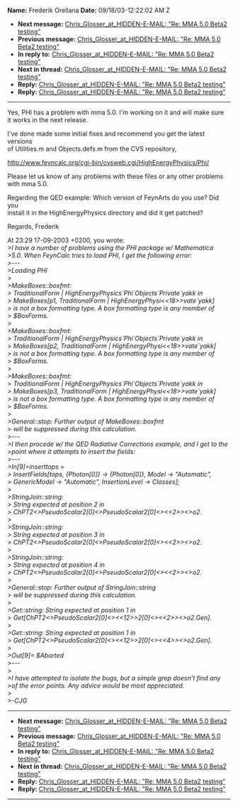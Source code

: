 **Name:** Frederik Orellana
**Date:** 09/18/03-12:22:02 AM Z

  - **Next message:** [Chris\_Glosser_at_HIDDEN-E-MAIL: "Re: MMA 5.0 Beta2
    testing"](0167.html)
  - **Previous message:** [Chris\_Glosser_at_HIDDEN-E-MAIL: "Re: MMA 5.0 Beta2
    testing"](0165.html)
  - **In reply to:** [Chris\_Glosser_at_HIDDEN-E-MAIL: "Re: MMA 5.0 Beta2
    testing"](0165.html)
  - **Next in thread:** [Chris\_Glosser_at_HIDDEN-E-MAIL: "Re: MMA 5.0 Beta2
    testing"](0167.html)
  - **Reply:** [Chris\_Glosser_at_HIDDEN-E-MAIL: "Re: MMA 5.0 Beta2
    testing"](0167.html)
  - **Reply:** [Chris\_Glosser_at_HIDDEN-E-MAIL: "Re: MMA 5.0 Beta2
    testing"](0168.html)

-----

Yes, PHI has a problem with mma 5.0. I'm working on it and will make
sure  
it works in the next release.  

I've done made some initial fixes and recommend you get the latest
versions  
of Utilities.m and Objects.defs.m from the CVS repository,  

<http://www.feyncalc.org/cgi-bin/cvsweb.cgi/HighEnergyPhysics/Phi/>  

Please let us know of any problems with these files or any other
problems  
with mma 5.0.  

Regarding the QED example: Which version of FeynArts do you use? Did
you  
install it in the HighEnergyPhysics directory and did it get patched?  

Regards, Frederik  

At 23:29 17-09-2003 +0200, you wrote:  
*\>I have a number of problems using the PHI package w/ Mathematica*  
*\>5.0. When FeynCalc tries to load PHI, I get the following error:*  
*\>---*  
*\>Loading PHI*  
*\>*  
*\>MakeBoxes::boxfmt:*  
*\> TraditionalForm | HighEnergyPhysics\`Phi\`Objects\`Private\`yakk
in*  
*\> MakeBoxes[p1, TraditionalForm |
HighEnergyPhysi\<\<18\>\>vate\`yakk]*  
*\> is not a box formatting type. A box formatting type is any member
of*  
*\> $BoxForms.*  
*\>*  
*\>MakeBoxes::boxfmt:*  
*\> TraditionalForm | HighEnergyPhysics\`Phi\`Objects\`Private\`yakk
in*  
*\> MakeBoxes[p2, TraditionalForm |
HighEnergyPhysi\<\<18\>\>vate\`yakk]*  
*\> is not a box formatting type. A box formatting type is any member
of*  
*\> $BoxForms.*  
*\>*  
*\>MakeBoxes::boxfmt:*  
*\> TraditionalForm | HighEnergyPhysics\`Phi\`Objects\`Private\`yakk
in*  
*\> MakeBoxes[p3, TraditionalForm |
HighEnergyPhysi\<\<18\>\>vate\`yakk]*  
*\> is not a box formatting type. A box formatting type is any member
of*  
*\> $BoxForms.*  
*\>*  
*\>General::stop: Further output of MakeBoxes::boxfmt*  
*\> will be suppressed during this calculation.*  
*\>---*  
*\>I then procede w/ the QED Radiative Corrections example, and I get to
the*  
*\>point where it attempts to insert the fields:*  
*\>---*  
*\>In[9]=inserttops =*  
*\> InsertFields[tops, {Photon[0]} -\> {Photon[0]},
Model -\> "Automatic",*  
*\> GenericModel -\> "Automatic", InsertionLevel -\> Classes];*  
*\>*  
*\>StringJoin::string:*  
*\> String expected at position 2 in*  
*\>
ChPT2\<\>PseudoScalar2[0]\<\>PseudoScalar2[0]\<\>\<\<2\>\>\<\>o2.*  
*\>*  
*\>StringJoin::string:*  
*\> String expected at position 3 in*  
*\>
ChPT2\<\>PseudoScalar2[0]\<\>PseudoScalar2[0]\<\>\<\<2\>\>\<\>o2.*  
*\>*  
*\>StringJoin::string:*  
*\> String expected at position 4 in*  
*\>
ChPT2\<\>PseudoScalar2[0]\<\>PseudoScalar2[0]\<\>\<\<2\>\>\<\>o2.*  
*\>*  
*\>General::stop: Further output of StringJoin::string*  
*\> will be suppressed during this calculation.*  
*\>*  
*\>Get::string: String expected at position 1 in*  
*\>
Get[ChPT2\<\>PseudoScalar2[0]\<\>\<\<12\>\>2[0]\<\>\<\<2\>\>\<\>o2.Gen].*  
*\>*  
*\>Get::string: String expected at position 1 in*  
*\>
Get[ChPT2\<\>PseudoScalar2[0]\<\>\<\<12\>\>2[0]\<\>\<\<4\>\>\<\>o2.Gen].*  
*\>*  
*\>Out[9]= $Aborted*  
*\>---*  
*\>*  
*\>I have attempted to isolate the bugs, but a simple grep doesn't find
any*  
*\>of the error points. Any advice would be most appreciated.*  
*\>*  
*\>-CJG*  

-----

  - **Next message:** [Chris\_Glosser_at_HIDDEN-E-MAIL: "Re: MMA 5.0 Beta2
    testing"](0167.html)
  - **Previous message:** [Chris\_Glosser_at_HIDDEN-E-MAIL: "Re: MMA 5.0 Beta2
    testing"](0165.html)
  - **In reply to:** [Chris\_Glosser_at_HIDDEN-E-MAIL: "Re: MMA 5.0 Beta2
    testing"](0165.html)
  - **Next in thread:** [Chris\_Glosser_at_HIDDEN-E-MAIL: "Re: MMA 5.0 Beta2
    testing"](0167.html)
  - **Reply:** [Chris\_Glosser_at_HIDDEN-E-MAIL: "Re: MMA 5.0 Beta2
    testing"](0167.html)
  - **Reply:** [Chris\_Glosser_at_HIDDEN-E-MAIL: "Re: MMA 5.0 Beta2
    testing"](0168.html)

-----

